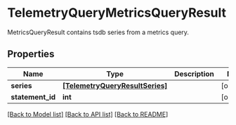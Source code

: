 # TelemetryQueryMetricsQueryResult

MetricsQueryResult contains tsdb series from a metrics query.
## Properties
Name | Type | Description | Notes
------------ | ------------- | ------------- | -------------
**series** | [**[TelemetryQueryResultSeries]**](TelemetryQueryResultSeries.md) |  | [optional] 
**statement_id** | **int** |  | [optional] 

[[Back to Model list]](../README.md#documentation-for-models) [[Back to API list]](../README.md#documentation-for-api-endpoints) [[Back to README]](../README.md)



